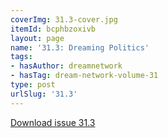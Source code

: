 ```yaml
---
coverImg: 31.3-cover.jpg
itemId: bcphbzoxivb
layout: page
name: '31.3: Dreaming Politics'
tags:
- hasAuthor: dreamnetwork
- hasTag: dream-network-volume-31
type: post
urlSlug: '31.3'
---
```

<a href="../files/pdfs/Volume_31/31.3_politics.pdf" download="">Download issue 31.3</a>